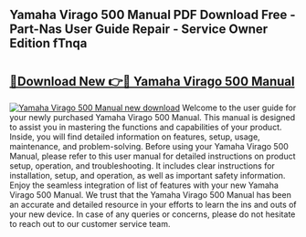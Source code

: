 ## Yamaha Virago 500 Manual PDF Download Free - Part-Nas User Guide Repair - Service Owner Edition fTnqa

# <h2><a href="http://bc78957.oget.top/?id=Yamaha+Virago+500+Manual">🔗Download New 👉🔴 Yamaha Virago 500 Manual</a></h2>

[![Yamaha Virago 500 Manual new download](https://i.imgur.com/5g1atiW.png)](http://bc78957.oget.top/?id=Yamaha+Virago+500+Manual)
Welcome to the user guide for your newly purchased Yamaha Virago 500 Manual. This manual is designed to assist you in mastering the functions and capabilities of your product. Inside, you will find detailed information on features, setup, usage, maintenance, and problem-solving. Before using your Yamaha Virago 500 Manual, please refer to this user manual for detailed instructions on product setup, operation, and troubleshooting. It includes clear instructions for installation, setup, and operation, as well as important safety information. Enjoy the seamless integration of list of features with your new Yamaha Virago 500 Manual. We trust that the Yamaha Virago 500 Manual has been an accurate and detailed resource in your efforts to learn the ins and outs of your new device. In case of any queries or concerns, please do not hesitate to reach out to our customer service team.

